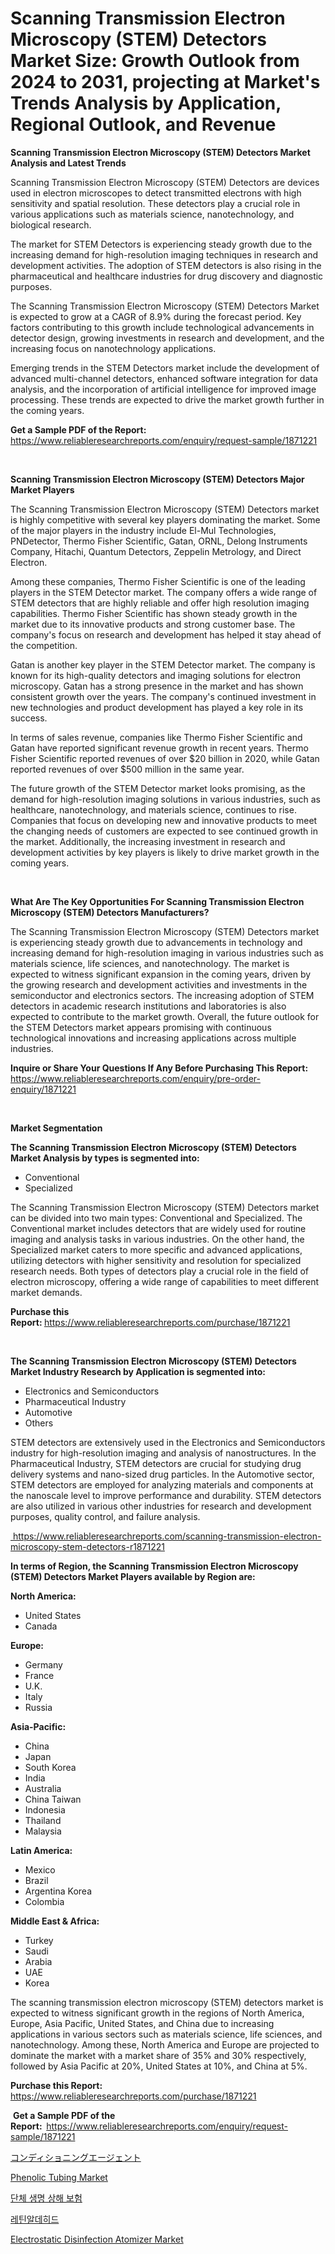 <p><h1>Scanning Transmission Electron Microscopy (STEM) Detectors Market Size: Growth Outlook from 2024 to 2031, projecting at Market's Trends Analysis by Application, Regional Outlook, and Revenue</h1></p><p><strong>Scanning Transmission Electron Microscopy (STEM) Detectors Market Analysis and Latest Trends</strong></p>
<p><p>Scanning Transmission Electron Microscopy (STEM) Detectors are devices used in electron microscopes to detect transmitted electrons with high sensitivity and spatial resolution. These detectors play a crucial role in various applications such as materials science, nanotechnology, and biological research.</p><p>The market for STEM Detectors is experiencing steady growth due to the increasing demand for high-resolution imaging techniques in research and development activities. The adoption of STEM detectors is also rising in the pharmaceutical and healthcare industries for drug discovery and diagnostic purposes.</p><p>The Scanning Transmission Electron Microscopy (STEM) Detectors Market is expected to grow at a CAGR of 8.9% during the forecast period. Key factors contributing to this growth include technological advancements in detector design, growing investments in research and development, and the increasing focus on nanotechnology applications.</p><p>Emerging trends in the STEM Detectors market include the development of advanced multi-channel detectors, enhanced software integration for data analysis, and the incorporation of artificial intelligence for improved image processing. These trends are expected to drive the market growth further in the coming years.</p></p>
<p><strong>Get a Sample PDF of the Report:&nbsp;</strong> <a href="https://www.reliableresearchreports.com/enquiry/request-sample/1871221">https://www.reliableresearchreports.com/enquiry/request-sample/1871221</a></p>
<p>&nbsp;</p>
<p><strong>Scanning Transmission Electron Microscopy (STEM) Detectors Major Market Players</strong></p>
<p><p>The Scanning Transmission Electron Microscopy (STEM) Detectors market is highly competitive with several key players dominating the market. Some of the major players in the industry include El-Mul Technologies, PNDetector, Thermo Fisher Scientific, Gatan, ORNL, Delong Instruments Company, Hitachi, Quantum Detectors, Zeppelin Metrology, and Direct Electron.</p><p>Among these companies, Thermo Fisher Scientific is one of the leading players in the STEM Detector market. The company offers a wide range of STEM detectors that are highly reliable and offer high resolution imaging capabilities. Thermo Fisher Scientific has shown steady growth in the market due to its innovative products and strong customer base. The company's focus on research and development has helped it stay ahead of the competition.</p><p>Gatan is another key player in the STEM Detector market. The company is known for its high-quality detectors and imaging solutions for electron microscopy. Gatan has a strong presence in the market and has shown consistent growth over the years. The company's continued investment in new technologies and product development has played a key role in its success.</p><p>In terms of sales revenue, companies like Thermo Fisher Scientific and Gatan have reported significant revenue growth in recent years. Thermo Fisher Scientific reported revenues of over $20 billion in 2020, while Gatan reported revenues of over $500 million in the same year.</p><p>The future growth of the STEM Detector market looks promising, as the demand for high-resolution imaging solutions in various industries, such as healthcare, nanotechnology, and materials science, continues to rise. Companies that focus on developing new and innovative products to meet the changing needs of customers are expected to see continued growth in the market. Additionally, the increasing investment in research and development activities by key players is likely to drive market growth in the coming years.</p></p>
<p>&nbsp;</p>
<p><strong>What Are The Key Opportunities For Scanning Transmission Electron Microscopy (STEM) Detectors Manufacturers?</strong></p>
<p><p>The Scanning Transmission Electron Microscopy (STEM) Detectors market is experiencing steady growth due to advancements in technology and increasing demand for high-resolution imaging in various industries such as materials science, life sciences, and nanotechnology. The market is expected to witness significant expansion in the coming years, driven by the growing research and development activities and investments in the semiconductor and electronics sectors. The increasing adoption of STEM detectors in academic research institutions and laboratories is also expected to contribute to the market growth. Overall, the future outlook for the STEM Detectors market appears promising with continuous technological innovations and increasing applications across multiple industries.</p></p>
<p><strong>Inquire or Share Your Questions If Any Before Purchasing This Report:</strong> <a href="https://www.reliableresearchreports.com/enquiry/pre-order-enquiry/1871221">https://www.reliableresearchreports.com/enquiry/pre-order-enquiry/1871221</a></p>
<p>&nbsp;</p>
<p><strong>Market Segmentation</strong></p>
<p><strong>The Scanning Transmission Electron Microscopy (STEM) Detectors Market Analysis by types is segmented into:</strong></p>
<p><ul><li>Conventional</li><li>Specialized</li></ul></p>
<p><p>The Scanning Transmission Electron Microscopy (STEM) Detectors market can be divided into two main types: Conventional and Specialized. The Conventional market includes detectors that are widely used for routine imaging and analysis tasks in various industries. On the other hand, the Specialized market caters to more specific and advanced applications, utilizing detectors with higher sensitivity and resolution for specialized research needs. Both types of detectors play a crucial role in the field of electron microscopy, offering a wide range of capabilities to meet different market demands.</p></p>
<p><strong>Purchase this Report:&nbsp;</strong><a href="https://www.reliableresearchreports.com/purchase/1871221">https://www.reliableresearchreports.com/purchase/1871221</a></p>
<p>&nbsp;</p>
<p><strong>The Scanning Transmission Electron Microscopy (STEM) Detectors Market Industry Research by Application is segmented into:</strong></p>
<p><ul><li>Electronics and Semiconductors</li><li>Pharmaceutical Industry</li><li>Automotive</li><li>Others</li></ul></p>
<p><p>STEM detectors are extensively used in the Electronics and Semiconductors industry for high-resolution imaging and analysis of nanostructures. In the Pharmaceutical Industry, STEM detectors are crucial for studying drug delivery systems and nano-sized drug particles. In the Automotive sector, STEM detectors are employed for analyzing materials and components at the nanoscale level to improve performance and durability. STEM detectors are also utilized in various other industries for research and development purposes, quality control, and failure analysis.</p></p>
<p><a href="https://www.reliableresearchreports.com/scanning-transmission-electron-microscopy-stem-detectors-r1871221">&nbsp;https://www.reliableresearchreports.com/scanning-transmission-electron-microscopy-stem-detectors-r1871221</a></p>
<p><strong>In terms of Region, the Scanning Transmission Electron Microscopy (STEM) Detectors Market Players available by Region are:</strong></p>
<p>
    <p> <strong> North America: </strong>
        <ul>
            <li>United States</li>
            <li>Canada</li>
        </ul>
        </p> 
    <p> <strong> Europe: </strong>
        <ul>
            <li>Germany</li>
            <li>France</li>
            <li>U.K.</li>
            <li>Italy</li>
            <li>Russia</li>
        </ul>
        </p> 
    <p> <strong> Asia-Pacific: </strong>
        <ul>
            <li>China</li>
            <li>Japan</li>
            <li>South Korea</li>
            <li>India</li>
            <li>Australia</li>
            <li>China Taiwan</li>
            <li>Indonesia</li>
            <li>Thailand</li>
            <li>Malaysia</li>
        </ul>
        </p> 
    <p> <strong> Latin America: </strong>
        <ul>
            <li>Mexico</li>
            <li>Brazil</li>
            <li>Argentina Korea</li>
            <li>Colombia</li>
        </ul>
        </p> 
    <p> <strong> Middle East & Africa: </strong>
        <ul>
            <li>Turkey</li>
            <li>Saudi</li>
            <li>Arabia</li>
            <li>UAE</li>
            <li>Korea</li>
        </ul>
    </p>
    </p>
<p><p>The scanning transmission electron microscopy (STEM) detectors market is expected to witness significant growth in the regions of North America, Europe, Asia Pacific, United States, and China due to increasing applications in various sectors such as materials science, life sciences, and nanotechnology. Among these, North America and Europe are projected to dominate the market with a market share of 35% and 30% respectively, followed by Asia Pacific at 20%, United States at 10%, and China at 5%.</p></p>
<p><strong>Purchase this Report: </strong><a href="https://www.reliableresearchreports.com/purchase/1871221">https://www.reliableresearchreports.com/purchase/1871221</a></p>
<p>&nbsp;<strong>Get a Sample PDF of the Report:&nbsp;&nbsp;</strong><a href="https://www.reliableresearchreports.com/enquiry/request-sample/1871221">https://www.reliableresearchreports.com/enquiry/request-sample/1871221</a></p>
<p><strong></strong></p>
<p><p><a href="https://medium.com/@barrymundy88/%E8%AA%BF%E6%9F%BB%E6%A9%9F%E9%96%A2%E3%83%8F%E3%82%9A%E3%83%BC%E3%83%88%E3%83%8A%E3%83%BC%E5%B8%82%E5%A0%B4%E3%82%A4%E3%83%B3%E3%82%B5%E3%82%A4%E3%83%88-%E5%B8%82%E5%A0%B4%E5%8B%95%E5%90%91-%E6%88%90%E9%95%B7-2024%E5%B9%B4%E3%81%8B%E3%82%892031%E5%B9%B4%E3%81%BE%E3%81%A6%E3%82%99%E3%81%AE%E4%BA%88%E6%B8%AC-45e1d2ca4328">コンディショニングエージェント</a></p><p><a href="https://issuu.com/reportprime-2/docs/phenolic-tubing-market-size-2030.pptx">Phenolic Tubing Market</a></p><p><a href="https://github.com/CliftonFisher9067/Market-Research-Report-List-1/blob/main/495107340020.md">단체 생명 상해 보험</a></p><p><a href="https://medium.com/@electat2023/%EB%A7%9D%EB%A7%89%EC%95%8C%EB%8D%B0%ED%9E%88%EB%93%9C-%EC%8B%9C%EC%9E%A5-%EA%B7%9C%EB%AA%A8%EB%8A%94-%EA%B8%80%EB%A1%9C%EB%B2%8C-%EC%82%B0%EC%97%85%EC%97%90%EC%84%9C-%EC%B5%9C%EC%83%81%EC%9D%98-%EB%A7%88%EC%BC%80%ED%8C%85-%EC%B1%84%EB%84%90%EC%9D%84-%EB%B3%B4%EC%97%AC%EC%A4%8D%EB%8B%88%EB%8B%A4-303c08ef0549">레틴알데히드</a></p><p><a href="https://github.com/Glendatilghmankmgz0rbhwpy/Market-Research-Report-List-2/blob/main/electrostatic-disinfection-atomizer-market.md">Electrostatic Disinfection Atomizer Market</a></p></p>